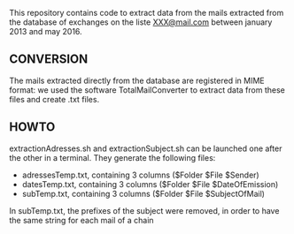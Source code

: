 This repository contains code to extract data from the mails extracted from the database of exchanges on the liste XXX@mail.com 
between january 2013 and may 2016.

## CONVERSION

The mails extracted directly from the database are registered in MIME format: we used the software TotalMailConverter to extract 
data from these files and create .txt files.

## HOWTO

extractionAdresses.sh and extractionSubject.sh can be launched one after the other in a terminal.
They generate the following files:
- adressesTemp.txt, containing 3 columns ($Folder $File $Sender)
- datesTemp.txt, containing 3 columns ($Folder $File $DateOfEmission)
- subTemp.txt, containing 3 columns ($Folder $File $SubjectOfMail)

In subTemp.txt, the prefixes of the subject were removed, in order to have the same string for each mail of a chain



